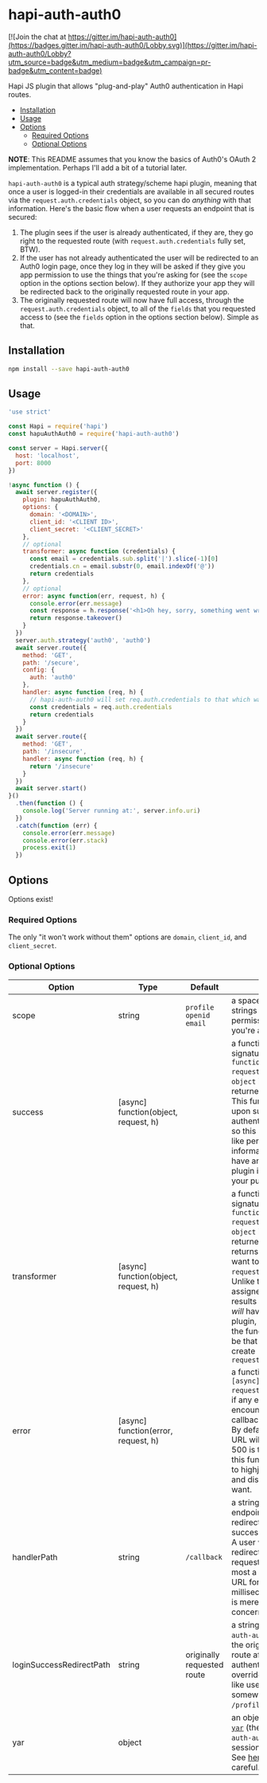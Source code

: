 # hapi-auth-auth0


[![Join the chat at https://gitter.im/hapi-auth-auth0](https://badges.gitter.im/hapi-auth-auth0/Lobby.svg)](https://gitter.im/hapi-auth-auth0/Lobby?utm_source=badge&utm_medium=badge&utm_campaign=pr-badge&utm_content=badge)

Hapi JS plugin that allows "plug-and-play" Auth0 authentication in Hapi routes.

<!-- toc -->

- [Installation](#installation)
- [Usage](#usage)
- [Options](#options)
  * [Required Options](#required-options)
  * [Optional Options](#optional-options)

<!-- tocstop -->

<strong>NOTE</strong>:  This README assumes that you know the basics of Auth0's OAuth 2 implementation.  Perhaps I'll add a bit of a tutorial later.

`hapi-auth-auth0` is a typical auth strategy/scheme hapi plugin, meaning that once a user is logged-in their credentials are available in all secured routes via the `request.auth.credentials` object, so you can do _anything_ with that information.  Here's the basic flow when a user requests an endpoint that is secured:

1.  The plugin sees if the user is already authenticated, if they are, they go right to the requested route (with `request.auth.credentials` fully set, BTW).
2. If the user has not already authenticated the user will be redirected to an Auth0 login page, once they log in they will be asked if they give you app permission to use the things that you're asking for (see the `scope` option in the options section below).  If they authorize your app they will be redirected back to the originally requested route in your app.
3. The originally requested route will now have full access, through the `request.auth.credentials` object, to all of the `fields` that you requested access to (see the `fields` option in the options section below).  Simple as that.

## Installation

```bash
npm install --save hapi-auth-auth0
```

## Usage

```js
'use strict'

const Hapi = require('hapi')
const hapuAuthAuth0 = require('hapi-auth-auth0')

const server = Hapi.server({
  host: 'localhost',
  port: 8000
})

!async function () {
  await server.register({
    plugin: hapuAuthAuth0,
    options: {
      domain: '<DOMAIN>',
      client_id: '<CLIENT ID>',
      client_secret: '<CLIENT_SECRET>'
    },
    // optional
    transformer: async function (credentials) {
      const email = credentials.sub.split('|').slice(-1)[0]
      credentials.cn = email.substr(0, email.indexOf('@'))
      return credentials
    },
    // optional
    error: async function(err, request, h) {
      console.error(err.message)
      const response = h.response('<h1>Oh hey, sorry, something went wrong.</h1>')
      return response.takeover()
    }
  })
  server.auth.strategy('auth0', 'auth0')
  await server.route({
    method: 'GET',
    path: '/secure',
    config: {
      auth: 'auth0'
    },
    handler: async function (req, h) {
      // hapi-auth-auth0 will set req.auth.credentials to that which was returned by Auth0
      const credentials = req.auth.credentials
      return credentials
    }
  })
  await server.route({
    method: 'GET',
    path: '/insecure',
    handler: async function (req, h) {
      return '/insecure'
    }
  })
  await server.start()
}()
  .then(function () {
    console.log('Server running at:', server.info.uri)
  })
  .catch(function (err) {
    console.error(err.message)
    console.error(err.stack)
    process.exit(1)
  })
```

## Options

Options exist!

### Required Options

The only "it won't work without them" options are `domain`, `client_id`, and `client_secret`.

### Optional Options

| Option | Type | Default | Description |
| --- | --- | --- | --- |
|scope|string|`profile openid email`|a space-separated list of strings that represent the permissions/scopes that you're asking the user for|
|success|[async] function(object, request, h)||a function with the signature `[async] function(object, request, h)` (where `object` is the information returned from Auth0).  This function is called upon successful authentication with Auth0, so this is useful for things like persisting user information, it does not have any impact on the plugin itself, it's meant for your purposes|
|transformer|[async] function(object, request, h)||a function with the signature `[async] function(object, request, h)` (where `object` is the information returned from Auth0) that returns the object that you want to become `request.auth.credentials`.  Unlike the function assigned to `success`, the results of this function call _will_ have an impact on the plugin, namely whatever the function returns will be that which is used to create `request.auth.credentials`|
|error|[async] function(error, request, h)||a function with signature `[async] function(error, request, h)` that is called if any errors are encountered with the callback that Auth0 calls.  By default the callback URL will respond with a 500 is there is a problem, this function can be used to highjack the response and display whatever you want.|
|handlerPath|string|`/callback`|a string that is the endpoint that Auth0 redirects to after successful authentication.  A user will be immediately redirected to the originally requested endpoint, so at most a user might see this URL for a few milliseconds, changing it is merely a cosmetic concern|
|loginSuccessRedirectPath|string|originally requested route|a string, by default `hapi-auth-auth0` will redirect to the originally requested route after successful authentication, you can override that here, if you'd like user to be redirected somewhere else, like `/profile`, for example|
|yar|object||an object that is passed to [`yar`](https://github.com/hapijs/yar) (the plugin that `hapi-auth-auth0` uses for session management). See [here](https://github.com/charlesread/hapi-auth-auth0/blob/master/lib/options.js) for defaults.  Be careful.|
